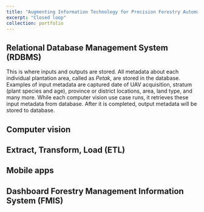 ```yaml
---
title: "Augmenting Information Technology for Precision Forestry Automation"
excerpt: "Closed loop"
collection: portfolio
---
```


## Relational Database Management System (RDBMS)

This is where inputs and outputs are stored. All metadata about each individual plantation area, called as *Petak*, are stored in the database. Examples of input metadata are captured date of UAV acquisition, stratum (plant species and age), province or district locations, area, land type, and many more. While each computer vision use case runs, it retrieves these input metadata from database. After it is completed, output metadata will be stored to database.   

## Computer vision

## Extract, Transform, Load (ETL)

## Mobile apps

## Dashboard Forestry Management Information System (FMIS) 
